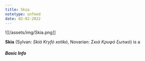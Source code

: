 ```yaml
---
title: Skia
notetype: unfeed
date: 02-02-2022
---
```




![[/assets/img/Skia.png]]

**Skia** (Sylvan: *Skiá Kryfó xotikó*, Novarian: *Σκιά Κρυφό ξωτικό*) is a 

##### Basic Info
